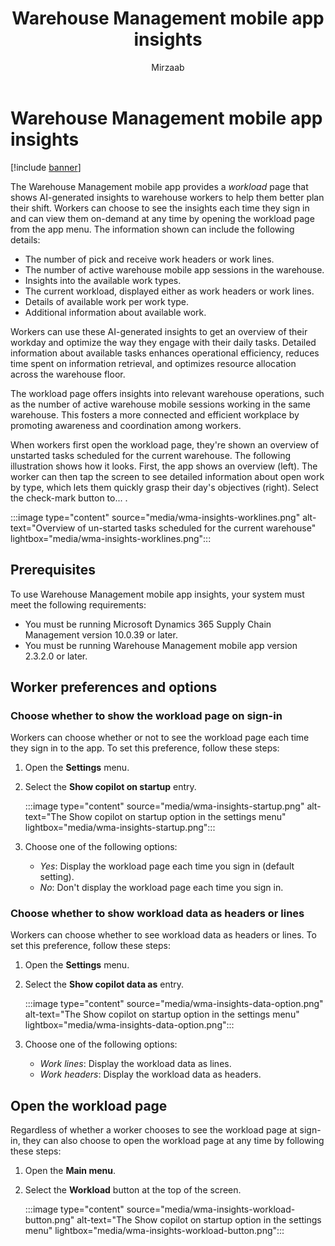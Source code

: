 ﻿---
title: Warehouse Management mobile app insights
description: The Warehouse Management mobile app can show AI-generated insights to warehouse workers to help them better plan their shift.
author: Mirzaab
ms.author: mirzaab
ms.reviewer: kamaybac
ms.search.form:
ms.topic: how-to
ms.date: 08/19/2024
ms.custom: 
  - bap-template
---

# Warehouse Management mobile app insights

[!include [banner](../includes/banner.md)]

<!--KFM: It's confusing that the settings menu calls this feature "copilot", the main menu calls it "Workload" and the documentation calls it "insights". -->

The Warehouse Management mobile app provides a *workload* page that shows AI-generated insights to warehouse workers to help them better plan their shift. Workers can choose to see the insights each time they sign in and can view them on-demand at any time by opening the workload page from the app menu. The information shown can include the following details:

- The number of pick and receive work headers or work lines.
- The number of active warehouse mobile app sessions in the warehouse.
- Insights into the available work types.
- The current workload, displayed either as work headers or work lines.
- Details of available work per work type.
- Additional information about available work.

Workers can use these AI-generated insights to get an overview of their workday and optimize the way they engage with their daily tasks. Detailed information about available tasks enhances operational efficiency, reduces time spent on information retrieval, and optimizes resource allocation across the warehouse floor.

The workload page offers insights into relevant warehouse operations, such as the number of active warehouse mobile sessions working in the same warehouse. This fosters a more connected and efficient workplace by promoting awareness and coordination among workers.

When workers first open the workload page, they're shown an overview of unstarted tasks scheduled for the current warehouse. The following illustration shows how it looks. First, the app shows an overview (left). The worker can then tap the screen to see detailed information about open work by type, which lets them quickly grasp their day's objectives (right). Select the check-mark button to... <!--KFM: What does it do? -->. <!--KFM: Please review this paragraph; is this what we mean to say? -->

:::image type="content" source="media/wma-insights-worklines.png" alt-text="Overview of un-started tasks scheduled for the current warehouse" lightbox="media/wma-insights-worklines.png":::

## Prerequisites

To use Warehouse Management mobile app insights, your system must meet the following requirements:

- You must be running Microsoft Dynamics 365 Supply Chain Management version 10.0.39 or later.
- You must be running Warehouse Management mobile app version 2.3.2.0 or later.

## Worker preferences and options

### Choose whether to show the workload page on sign-in

Workers can choose whether or not to see the workload page each time they sign in to the app. To set this preference, follow these steps:

1. Open the **Settings** menu. <!--KFM: How do we open this menu? -->
1. Select the **Show copilot on startup** entry.

    :::image type="content" source="media/wma-insights-startup.png" alt-text="The Show copilot on startup option in the settings menu" lightbox="media/wma-insights-startup.png":::

1. Choose one of the following options:
   - *Yes*: Display the workload page each time you sign in (default setting).
   - *No*: Don't display the workload page each time you sign in. <!--KFM: What will we see instead. -->

### Choose whether to show workload data as headers or lines

<!--KFM: We should better explain the difference between viewing headers and viewing lines and when each view is useful. Maybe include side-by-side screenshots. -->

Workers can choose whether to see workload data as headers or lines. To set this preference, follow these steps:

1. Open the **Settings** menu. <!--KFM: How do we open this menu? -->
1. Select the **Show copilot data as** entry.

    :::image type="content" source="media/wma-insights-data-option.png" alt-text="The Show copilot on startup option in the settings menu" lightbox="media/wma-insights-data-option.png":::

1. Choose one of the following options:
   - *Work lines*: Display the workload data as lines.
   - *Work headers*: Display the workload data as headers.

## Open the workload page

Regardless of whether a worker chooses to see the workload page at sign-in, they can also choose to open the workload page at any time by following these steps:

1. Open the **Main menu**. <!--KFM: How do we open this menu? -->
1. Select the **Workload** button at the top of the screen.

    :::image type="content" source="media/wma-insights-workload-button.png" alt-text="The Show copilot on startup option in the settings menu" lightbox="media/wma-insights-workload-button.png":::
